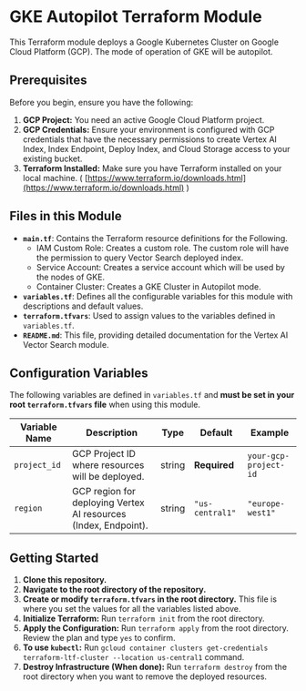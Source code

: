 # GKE Autopilot Terraform Module

This Terraform module deploys a Google Kubernetes Cluster on Google Cloud Platform (GCP). The mode of operation of GKE will be autopilot.

## Prerequisites

Before you begin, ensure you have the following:

1.  **GCP Project:** You need an active Google Cloud Platform project.
2.  **GCP Credentials:**  Ensure your environment is configured with GCP credentials that have the necessary permissions to create Vertex AI Index, Index Endpoint, Deploy Index, and Cloud Storage access to your existing bucket.
3.  **Terraform Installed:**  Make sure you have Terraform installed on your local machine. ( [https://www.terraform.io/downloads.html](https://www.terraform.io/downloads.html) )

## Files in this Module

*   **`main.tf`**: Contains the Terraform resource definitions for the Following.
    * IAM Custom Role: Creates a custom role. The custom role will have the permission to query Vector Search deployed index.
    * Service Account: Creates a service account which will be used by the nodes of GKE.
    * Container Cluster: Creates a GKE Cluster in Autopilot mode.
*   **`variables.tf`**: Defines all the configurable variables for this module with descriptions and default values.
*   **`terraform.tfvars`**: Used to assign values to the variables defined in `variables.tf`.
*   **`README.md`**: This file, providing detailed documentation for the Vertex AI Vector Search module.

## Configuration Variables

The following variables are defined in `variables.tf` and **must be set in your root `terraform.tfvars` file** when using this module.

| Variable Name                                   | Description                                                                                                                                | Type    | Default                      | Example                                                                     |
| ----------------------------------------------- | ------------------------------------------------------------------------------------------------------------------------------------------ | ------- | ---------------------------- | --------------------------------------------------------------------------- |
| `project_id`                                    | GCP Project ID where resources will be deployed.                                                                                             | string  | **Required**                 | `your-gcp-project-id`                                                     |
| `region`                                        | GCP region for deploying Vertex AI resources (Index, Endpoint).                                                                          | string  | `"us-central1"`              | `"europe-west1"`                                                            |


## Getting Started

1.  **Clone this repository.**
2.  **Navigate to the root directory of the repository.**
3.  **Create or modify `terraform.tfvars` in the root directory.**  This file is where you set the values for all the variables listed above.
4.  **Initialize Terraform:** Run `terraform init` from the root directory.
5.  **Apply the Configuration:** Run `terraform apply` from the root directory. Review the plan and type `yes` to confirm.
6.  **To use `kubectl`:** Run `gcloud container clusters get-credentials terraform-ltf-cluster --location us-central1` command.
7.  **Destroy Infrastructure (When done):** Run `terraform destroy` from the root directory when you want to remove the deployed resources.
